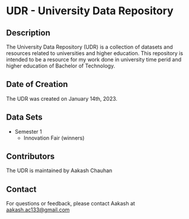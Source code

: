 # UDR - University Data Repository

## Description

The University Data Repository (UDR) is a collection of datasets and resources related to universities and higher education. This repository is intended to be a resource for my work done in university time perid and higher education of Bachelor of Technology.

## Date of Creation

The UDR was created on January 14th, 2023.

## Data Sets

- Semester 1
    - Innovation Fair (winners)

## Contributors

The UDR is maintained by Aakash Chauhan

## Contact

For questions or feedback, please contact Aakash at aakash.ac133@gmail.com
